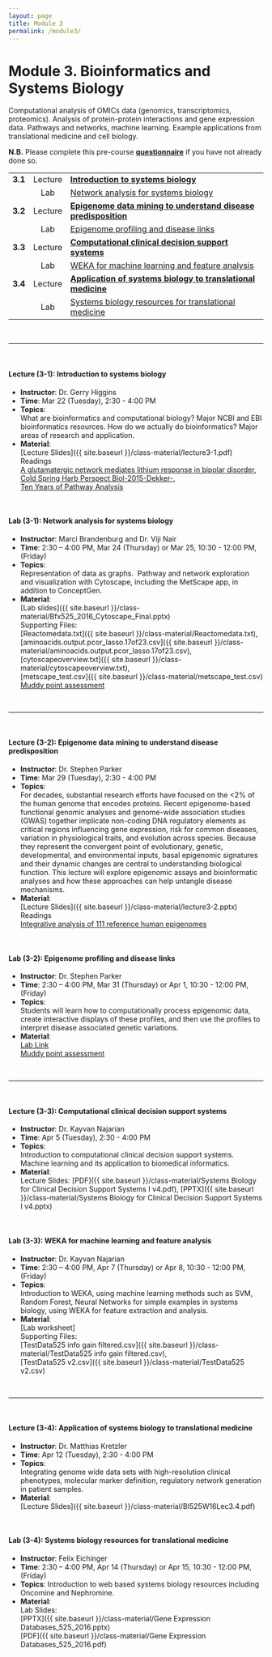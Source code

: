 ```yaml
---
layout: page
title: Module 3
permalink: /module3/
---
```



# Module 3. Bioinformatics and Systems Biology

Computational analysis of OMICs data (genomics, transcriptomics, proteomics).  Analysis of protein-protein interactions and gene expression data. Pathways and networks, machine learning. Example applications from translational medicine and cell biology.

  
**N.B.** Please complete this pre-course [**questionnaire**](http://tinyurl.com/bioinf525-questions) if you have not already done so. 


|         |         |                    | 
| :-----: |:------:| :----------------------- | 
| **3.1** | Lecture | [**Introduction to systems biology**](#3.1) | 
|         | Lab     | [Network analysis for systems biology](#3.1) | 
| **3.2** | Lecture | [**Epigenome data mining to understand disease predisposition**](#3.2) | 
|         | Lab     | [Epigenome profiling and disease links](#3.2)       | 
| **3.3** | Lecture | [**Computational clinical decision support systems**](#3.3)  | 
|         | Lab     | [WEKA for machine learning and feature analysis](#3.2)  | 
| **3.4** | Lecture | [**Application of systems biology to translational medicine**](#3.4) | 
|         | Lab     | [Systems biology resources for translational medicine](#3.4)  | 

<br>

---
<a name="3.1"></a>
<br>

#### Lecture (3-1):	**Introduction to systems biology**  
- **Instructor**: 	Dr. Gerry Higgins  
- **Time**: 		Mar 22 (Tuesday), 2:30 - 4:00 PM  
- **Topics**:  
What are bioinformatics and computational biology?  Major NCBI and EBI bioinformatics resources.  How do we actually do bioinformatics?  Major areas of research and application.  
- **Material**:  
[Lecture Slides]({{ site.baseurl }}/class-material/lecture3-1.pdf)  
Readings  
[A glutamatergic network mediates lithium response in bipolar disorder](https://ctools.umich.edu/access/content/group/cd806bd4-a051-4873-9be1-4a158109a66b/Module%203/A%20glutamatergic%20network%20mediates%20lithium%20response%20in%20bipolar%20disorder.pdf),  
[Cold Spring Harb Perspect Biol-2015-Dekker-](https://ctools.umich.edu/access/content/group/cd806bd4-a051-4873-9be1-4a158109a66b/Module%203/Cold%20Spring%20Harb%20Perspect%20Biol-2015-Dekker-.pdf),  
[Ten Years of Pathway Analysis](https://ctools.umich.edu/access/content/group/cd806bd4-a051-4873-9be1-4a158109a66b/Module%203/Ten%20Years%20of%20Pathway%20Analysis.pdf)  


<br>

#### Lab (3-1): 	**Network analysis for systems biology**  
- **Instructor**: 	Marci Brandenburg and Dr. Viji Nair  
- **Time**: 		2:30 – 4:00 PM, Mar 24 (Thursday) or Mar 25, 10:30 - 12:00 PM, (Friday)  
- **Topics**:  
Representation of data as graphs.  Pathway and network exploration and visualization with Cytoscape, including the MetScape app, in addition to ConceptGen.  
- **Material**:  
[Lab slides]({{ site.baseurl }}/class-material/Bfx525_2016_Cytoscape_Final.pptx)  
Supporting Files:  
[Reactomedata.txt]({{ site.baseurl }}/class-material/Reactomedata.txt),  
[aminoacids.output.pcor_lasso.17of23.csv]({{ site.baseurl }}/class-material/aminoacids.output.pcor_lasso.17of23.csv),  
[cytoscapeoverview.txt]({{ site.baseurl }}/class-material/cytoscapeoverview.txt),  
[metscape_test.csv]({{ site.baseurl }}/class-material/metscape_test.csv)  
[Muddy point assessment](https://docs.google.com/forms/d/1WUDoBCwzH8wNF46rDNLtTw-DVUqJDu9rt5XTfwPj2mA/viewform)  

<br>

---
<a name="3.2"></a>
<br>

#### Lecture (3-2): **Epigenome data mining to understand disease predisposition**  
- **Instructor**: 	Dr. Stephen Parker  
- **Time**: 		Mar 29 (Tuesday), 2:30 - 4:00 PM  
- **Topics**:  
For decades, substantial research efforts have focused on the <2% of the human genome that encodes proteins. Recent epigenome-based functional genomic analyses and genome-wide association studies (GWAS) together implicate non-coding DNA regulatory elements as critical regions influencing gene expression, risk for common diseases, variation in physiological traits, and evolution across species. Because they represent the convergent point of evolutionary, genetic, developmental, and environmental inputs, basal epigenomic signatures and their dynamic changes are central to understanding biological function. This lecture will explore epigenomic assays and bioinformatic analyses and how these approaches can help untangle disease mechanisms. 
- **Material**:  
[Lecture Slides]({{ site.baseurl }}/class-material/lecture3-2.pptx)  
Readings  
[Integrative analysis of 111 reference human epigenomes](https://ctools.umich.edu/access/content/group/cd806bd4-a051-4873-9be1-4a158109a66b/Module%203/Integrative%20analysis%20of%20111%20reference%20human%20epigenomes.pdf)  


<br>

#### Lab (3-2): 	**Epigenome profiling and disease links**  
- **Instructor**: 	Dr. Stephen Parker  
- **Time**: 2:30 – 4:00 PM, Mar 31 (Thursday) or Apr 1, 10:30 - 12:00 PM, (Friday)  
- **Topics**:  
Students will learn how to computationally process epigenomic data, create interactive displays of these profiles, and then use the profiles to interpret disease associated genetic variations.
- **Material**:  
[Lab Link](https://github.com/ParkerLab/bioinf525)  
[Muddy point assessment](https://docs.google.com/forms/d/1P3zEXxybasJWttziZ9F_osiFaM1418Zu0vppH--GtoM/viewform)  


<br>

---
<a name="3.3"></a>
<br>

#### Lecture (3-3): **Computational clinical decision support systems** 
- **Instructor**:   Dr. Kayvan Najarian  
- **Time**:         Apr 5 (Tuesday), 2:30 - 4:00 PM  
- **Topics**:  
Introduction to computational clinical decision support systems. Machine learning and its application to biomedical informatics.
- **Material**:  
Lecture Slides: [PDF]({{ site.baseurl }}/class-material/Systems Biology for Clinical Decision Support Systems I v4.pdf), [PPTX]({{ site.baseurl }}/class-material/Systems Biology for Clinical Decision Support Systems I v4.pptx)  


<br>

#### Lab (3-3):     **WEKA for machine learning and feature analysis**  
- **Instructor**:   Dr. Kayvan Najarian  
- **Time**:         2:30 – 4:00 PM, Apr 7 (Thursday) or Apr 8, 10:30 - 12:00 PM, (Friday)  
- **Topics**:  
Introduction to WEKA, using machine learning methods such as SVM, Random Forest, Neural Networks for simple examples in systems biology, using WEKA for feature extraction and analysis.  
- **Material**:  
[Lab worksheet]  
Supporting Files:  
[TestData525 info gain filtered.csv]({{ site.baseurl }}/class-material/TestData525 info gain filtered.csv),  
[TestData525 v2.csv]({{ site.baseurl }}/class-material/TestData525 v2.csv)  


<br>

---
<a name="3.4"></a>
<br>

#### Lecture (3-4): **Application of systems biology to translational medicine**  
- **Instructor**: 	Dr. Matthias Kretzler  
- **Time**: 		Apr 12 (Tuesday), 2:30 - 4:00 PM  
- **Topics**:  
Integrating genome wide data sets with high-resolution clinical phenotypes, molecular marker definition, regulatory network generation in patient samples.  
- **Material**:  
[Lecture Slides]({{ site.baseurl }}/class-material/BI525W16Lec3.4.pdf)  

<br>

#### Lab (3-4): 	**Systems biology resources for translational medicine** 
- **Instructor**: 	Felix Eichinger
- **Time**: 		2:30 – 4:00 PM, Apr 14 (Thursday) or  Apr 15, 10:30 - 12:00 PM, (Friday)
- **Topics**:
Introduction to web based systems biology resources including Oncomine and Nephromine.
- **Material**:  
Lab Slides:  
[PPTX]({{ site.baseurl }}/class-material/Gene Expression Databases_525_2016.pptx)  
[PDF]({{ site.baseurl }}/class-material/Gene Expression Databases_525_2016.pdf)  


<br>


<!--- files dont exist yet...
[Slides-2.1]()
[Slides-2.2]()
-->


